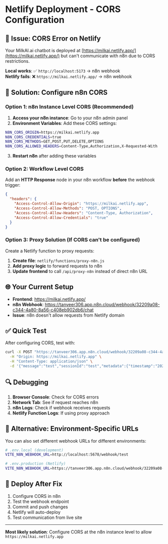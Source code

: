 # Netlify Deployment - CORS Configuration

## 🚨 **Issue: CORS Error on Netlify**

Your MilkAI.ai chatbot is deployed at [https://milkai.netlify.app/](https://milkai.netlify.app/) but can't communicate with n8n due to CORS restrictions.

**Local works**: ✅ `http://localhost:5173` → n8n webhook  
**Netlify fails**: ❌ `https://milkai.netlify.app/` → n8n webhook

## 🔧 **Solution: Configure n8n CORS**

### **Option 1: n8n Instance Level CORS (Recommended)**

1. **Access your n8n instance**: Go to your n8n admin panel
2. **Environment Variables**: Add these CORS settings:

```bash
N8N_CORS_ORIGIN=https://milkai.netlify.app
N8N_CORS_CREDENTIALS=true
N8N_CORS_METHODS=GET,POST,PUT,DELETE,OPTIONS
N8N_CORS_ALLOWED_HEADERS=Content-Type,Authorization,X-Requested-With
```

3. **Restart n8n** after adding these variables

### **Option 2: Workflow Level CORS**

Add an **HTTP Response** node in your n8n workflow **before** the webhook trigger:

```json
{
  "headers": {
    "Access-Control-Allow-Origin": "https://milkai.netlify.app",
    "Access-Control-Allow-Methods": "POST, OPTIONS",
    "Access-Control-Allow-Headers": "Content-Type, Authorization",
    "Access-Control-Allow-Credentials": "true"
  }
}
```

### **Option 3: Proxy Solution (If CORS can't be configured)**

Create a Netlify function to proxy requests:

1. **Create file**: `netlify/functions/proxy-n8n.js`
2. **Add proxy logic** to forward requests to n8n
3. **Update frontend** to call `/api/proxy-n8n` instead of direct n8n URL

## 🌐 **Your Current Setup**

- **Frontend**: https://milkai.netlify.app/
- **n8n Webhook**: https://tanveer306.app.n8n.cloud/webhook/32209a08-c344-4a80-8a56-c408eb902db6/chat
- **Issue**: n8n doesn't allow requests from Netlify domain

## ✅ **Quick Test**

After configuring CORS, test with:

```bash
curl -X POST "https://tanveer306.app.n8n.cloud/webhook/32209a08-c344-4a80-8a56-c408eb902db6/chat" \
  -H "Origin: https://milkai.netlify.app" \
  -H "Content-Type: application/json" \
  -d '{"message":"test","sessionId":"test","metadata":{"timestamp":"2025-08-20T12:00:00.000Z"}}'
```

## 🔍 **Debugging**

1. **Browser Console**: Check for CORS errors
2. **Network Tab**: See if request reaches n8n
3. **n8n Logs**: Check if webhook receives requests
4. **Netlify Function Logs**: If using proxy approach

## 📱 **Alternative: Environment-Specific URLs**

You can also set different webhook URLs for different environments:

```bash
# .env.local (development)
VITE_N8N_WEBHOOK_URL=http://localhost:5678/webhook/test

# .env.production (Netlify)
VITE_N8N_WEBHOOK_URL=https://tanveer306.app.n8n.cloud/webhook/32209a08-c344-4a80-8a56-c408eb902db6/chat
```

## 🚀 **Deploy After Fix**

1. Configure CORS in n8n
2. Test the webhook endpoint
3. Commit and push changes
4. Netlify will auto-deploy
5. Test communication from live site

---

**Most likely solution**: Configure CORS at the n8n instance level to allow `https://milkai.netlify.app`
